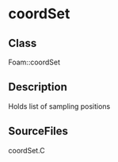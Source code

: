 # coordSet 
## Class
Foam::coordSet

## Description
Holds list of sampling positions

## SourceFiles
coordSet.C

